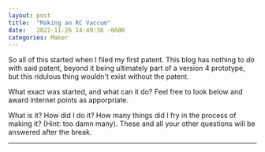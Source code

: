 ```yaml
---
layout: post
title:  "Making an RC Vaccum"
date:   2022-11-26 14:49:38 -0600
categories: Maker
---
```


So all of this started when I filed my first patent. This blog has nothing to _do_ with said patent, beyond it being ultimately part of a version 4 prototype, but this ridulous thing wouldn't exist without the patent. 

What exact was started, and what can it do? Feel free to look below and award internet points as apporpriate. 


What is it? How did I do it? How many things did I fry in the process of making it? (Hint: too damn many). These and all your other questions will be answered after the break.

----





